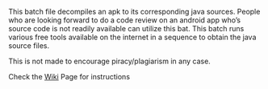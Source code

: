 This batch file decompiles an apk to its corresponding java sources. People who are looking forward to do a code review on an android app who’s source code is not readily available can utilize this bat. This batch runs various free tools available on the internet in a sequence to obtain the java source files.

This is not made to encourage piracy/plagiarism in any case.

Check the [Wiki](index.md) Page for instructions
